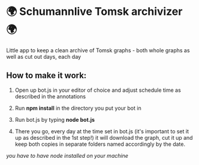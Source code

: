 # 🌍 Schumannlive Tomsk archivizer 🌍

Little app to keep a clean archive of Tomsk graphs - both whole graphs as well as cut out days, each day

## How to make it work:

1. Open up bot.js in your editor of choice and adjust schedule time as described in the annotations

2. Run **npm install** in the directory you put your bot in

3. Run bot.js by typing **node bot.js**

4. There you go, every day at the time set in bot.js (it's important to set it up as described in the 1st step!) it will download the graph, cut it up and keep both copies in separate folders named accordingly by the date. 

*you have to have node installed on your machine*
